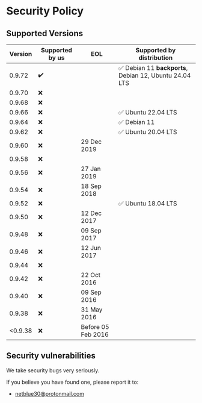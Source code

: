 # Security Policy

## Supported Versions

| Version | Supported by us    | EOL                | Supported by distribution                                                         |
| ------- | ------------------ | ------------------ | --------------------------------------------------------------------------------- |
| 0.9.72  | :heavy_check_mark: |                    | :white_check_mark: Debian 11 **backports**, Debian 12, Ubuntu 24.04 LTS           |
| 0.9.70  | :x:                |                    |                                                                                   |
| 0.9.68  | :x:                |                    |                                                                                   |
| 0.9.66  | :x:                |                    | :white_check_mark: Ubuntu 22.04 LTS                                               |
| 0.9.64  | :x:                |                    | :white_check_mark: Debian 11                                                      |
| 0.9.62  | :x:                |                    | :white_check_mark: Ubuntu 20.04 LTS                                               |
| 0.9.60  | :x:                | 29 Dec 2019        |                                                                                   |
| 0.9.58  | :x:                |                    |                                                                                   |
| 0.9.56  | :x:                | 27 Jan 2019        |                                                                                   |
| 0.9.54  | :x:                | 18 Sep 2018        |                                                                                   |
| 0.9.52  | :x:                |                    | :white_check_mark: Ubuntu 18.04 LTS                                               |
| 0.9.50  | :x:                | 12 Dec 2017        |                                                                                   |
| 0.9.48  | :x:                | 09 Sep 2017        |                                                                                   |
| 0.9.46  | :x:                | 12 Jun 2017        |                                                                                   |
| 0.9.44  | :x:                |                    |                                                                                   |
| 0.9.42  | :x:                | 22 Oct 2016        |                                                                                   |
| 0.9.40  | :x:                | 09 Sep 2016        |                                                                                   |
| 0.9.38  | :x:                | 31 May 2016        |                                                                                   |
| <0.9.38 | :x:                | Before 05 Feb 2016 |                                                                                   |

## Security vulnerabilities

We take security bugs very seriously.

If you believe you have found one, please report it to:

* <netblue30@protonmail.com>
